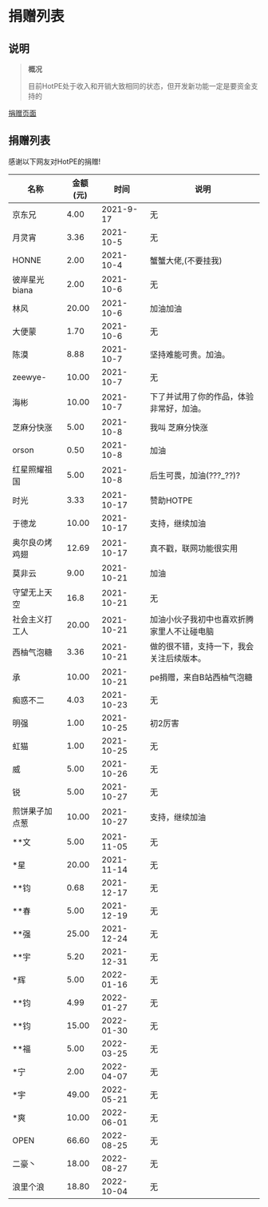 # 捐赠列表
## 说明
> **概况**
> 
> 目前HotPE处于收入和开销大致相同的状态，但开发新功能一定是要资金支持的

[捐赠页面](https://www.hotpe.top/donation "捐赠页面")
## 捐赠列表
感谢以下网友对HotPE的捐赠!

|名称|金额(元)|时间|说明|
| --- | --- | --- | --- |
|京东兄|4.00|2021-9-17|无
|月灵宵|3.36	|2021-10-5	|无
|HONNE|2.00	|2021-10-4	|蟹蟹大佬,(不要挂我)
|彼岸星光biana		|2.00|2021-10-6	|无
|林风|20.00	|2021-10-6|加油加油
|大便蒙	|1.70	|2021-10-6	|无
|陈漠|8.88|2021-10-7|坚持难能可贵。加油。
|zeewye-	|10.00	|2021-10-7	|无
|海彬	|10.00	|2021-10-7	|下了并试用了你的作品，体验非常好，加油。
|芝麻分快涨	|5.00	|2021-10-8	|我叫 芝麻分快涨
|orson	|0.50	|2021-10-8	|加油
|红星照耀祖国|5.00|2021-10-8|后生可畏，加油(???_??)?
|时光	|3.33|2021-10-17	|赞助HOTPE
|于德龙	|10.00	|2021-10-17	|支持，继续加油
|奥尔良の烤鸡翅	|12.69|2021-10-17	|真不戳，联网功能很实用
|莫非云	|9.00	|2021-10-21	|加油
|守望无上天空	|16.8	|2021-10-21	|无
|社会主义打工人	|20.00	|2021-10-21	|加油小伙子我初中也喜欢折腾家里人不让碰电脑
|西柚气泡糖	|3.36	|2021-10-21	|做的很不错，支持一下，我会关注后续版本。
|承	|10.00	|2021-10-21	|pe捐赠，来自B站西柚气泡糖
|痴惑不二	|4.03	|2021-10-23	|无
|明强	|1.00	|2021-10-25	|初2厉害
|虹猫|1.00|2021-10-25	|无
|威|5.00|2021-10-26|无
|锐|5.00|2021-10-27|无
|煎饼果子加点葱|10.00|2021-10-27|支持，继续加油
|**文|5.00|2021-11-05|无
|*星|20.00|2021-11-14|无
|**钧|0.68|2021-12-17|无
|**春|5.00|2021-12-19|无
|**强|25.00|2021-12-24|无
|**宇 |5.20|2021-12-31|无
|*辉|5.00|2022-01-16|无
|**钧|4.99|2022-01-27|无
|**钧|15.00|2022-01-30|无
|**福|5.00|2022-03-25|无 
|*宁|2.00|2022-04-07|无
|*宇|49.00|2022-05-21|无
|*爽 |10.00|2022-06-01|无
|OPEN|66.60|2022-08-25|无
|二豪丶|18.00|2022-08-27|无
|浪里个浪|18.80|2022-10-04|无
